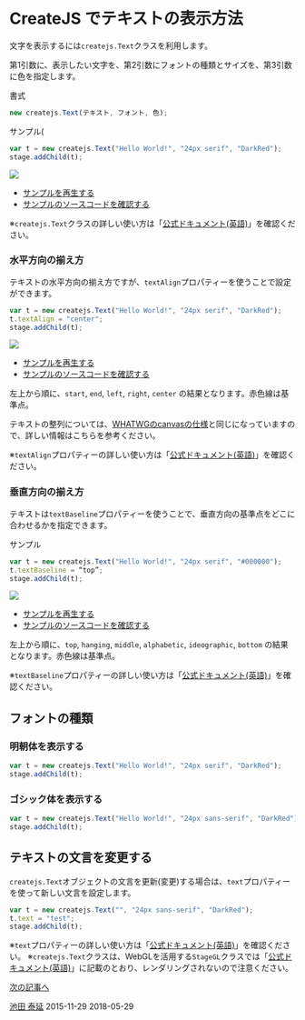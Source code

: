 # CreateJS でテキストの表示方法

文字を表示するには`createjs.Text`クラスを利用します。

第1引数に、表示したい文字を、第2引数にフォントの種類とサイズを、第3引数に色を指定します。

書式
```js
new createjs.Text(テキスト, フォント, 色);
```

サンプル(
```js
var t = new createjs.Text("Hello World!", "24px serif", "DarkRed");
stage.addChild(t);
```



![](../imgs/text.html.png)

- [サンプルを再生する](https://ics-creative.github.io/tutorial-createjs/samples/text.html)
- [サンプルのソースコードを確認する](../samples/text.html)


※`createjs.Text`クラスの詳しい使い方は「[公式ドキュメント(英語)](http://createjs.com/docs/easeljs/classes/Text.html)」を確認ください。



### 水平方向の揃え方

テキストの水平方向の揃え方ですが、`textAlign`プロパティーを使うことで設定ができます。

```js
var t = new createjs.Text("Hello World!", "24px serif", "DarkRed");
t.textAlign = "center";
stage.addChild(t);
```



![](../imgs/textAlign.html.png)

- [サンプルを再生する](https://ics-creative.github.io/tutorial-createjs/samples/textAlign.html)
- [サンプルのソースコードを確認する](../samples/textAlign.html)


左上から順に、`start`, `end`,
`left`, `right`,
 `center` の結果となります。赤色線は基準点。

テキストの整列については、[WHATWGのcanvasの仕様](http://www.whatwg.org/specs/web-apps/current-work/multipage/the-canvas-element.html#text-0)と同じになっていますので、詳しい情報はこちらを参考ください。



※`textAlign`プロパティーの詳しい使い方は「[公式ドキュメント(英語)](http://createjs.com/docs/easeljs/classes/Text.html#property_textAlign)」を確認ください。



### 垂直方向の揃え方

テキストは`textBaseline`プロパティーを使うことで、垂直方向の基準点をどこに合わせるかを指定できます。

サンプル

```js
var t = new createjs.Text("Hello World!", "24px serif", "#000000");
t.textBaseline = “top”;
stage.addChild(t);
```


![](../imgs/textBaseline.html.png)

- [サンプルを再生する](https://ics-creative.github.io/tutorial-createjs/samples/textBaseline.html)
- [サンプルのソースコードを確認する](../samples/textBaseline.html)

左上から順に、`top`, `hanging`, `middle`,
`alphabetic`, `ideographic`, `bottom` の結果となります。赤色線は基準点。

※`textBaseline`プロパティーの詳しい使い方は「[公式ドキュメント(英語)](http://createjs.com/docs/easeljs/classes/Text.html#property_textBaseline)」を確認ください。



## フォントの種類

### 明朝体を表示する
```js
var t = new createjs.Text("Hello World!", "24px serif", "DarkRed");
stage.addChild(t);
```

### ゴシック体を表示する
```js
var t = new createjs.Text("Hello World!", "24px sans-serif", "DarkRed");
stage.addChild(t);
```

## テキストの文言を変更する

`createjs.Text`オブジェクトの文言を更新(変更)する場合は、`text`プロパティーを使って新しい文言を設定します。

```js
var t = new createjs.Text("", "24px sans-serif", "DarkRed");
t.text = "test";
stage.addChild(t);
```


※`text`プロパティーの詳しい使い方は「[公式ドキュメント(英語)](http://createjs.com/docs/easeljs/classes/Text.html#property_text)」を確認ください。
※`createjs.Text`クラスは、WebGLを活用する`StageGL`クラスでは「[公式ドキュメント(英語)](https://createjs.com/docs/easeljs/classes/StageGL.html)」に記載のとおり、レンダリングされないので注意ください。

[次の記事へ](bitmap.md)

<article-author>[池田 泰延](https://twitter.com/clockmaker)</article-author>
<article-date-published>2015-11-29</article-date-published>
<article-date-modified>2018-05-29</article-date-modified>
